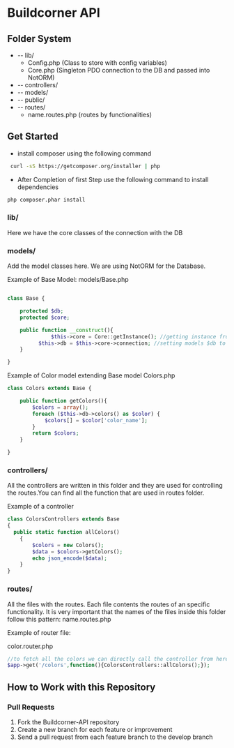 Buildcorner API
=======


Folder System
---------------
* -- lib/
    * Config.php (Class to store with config variables)
    * Core.php (Singleton PDO connection to the DB and passed into NotORM)
* -- controllers/
* -- models/
* -- public/
* -- routes/
	* name.routes.php (routes by functionalities)


Get Started
--------------
* install composer using the following command
```sh
 curl -sS https://getcomposer.org/installer | php
```
* After Completion of first Step use the following command to install dependencies
```sh
php composer.phar install
```


### lib/

Here we have the core classes of the connection with the DB

### models/

Add the model classes here.
We are using NotORM for the Database.

Example of Base Model:
models/Base.php

```php

class Base {

    protected $db;
    protected $core;

    public function __construct(){
		      $this->core = Core::getInstance(); //getting instance from core
          $this->db = $this->core->connection; //setting models $db to connection with database and use NOTORM
    }

}

```

Example of Color model extending Base model
Colors.php

```php
class Colors extends Base {

	public function getColors(){
		$colors = array();
		foreach ($this->db->colors() as $color) {
			$colors[] = $color['color_name'];
		}
		return $colors;
	}

}
```

### controllers/
All the controllers are written in this folder and they are used for controlling the routes.You can find all the function that are used in routes folder.

Example of a controller
```php
class ColorsControllers extends Base
{
  public static function allColors()
    {
        $colors = new Colors();
        $data = $colors->getColors();
        echo json_encode($data);
    }
}
```
### routes/

All the files with the routes. Each file contents the routes of an specific functionality.
It is very important that the names of the files inside this folder follow this pattern: name.routes.php

Example of router file:

color.router.php

```php
//to fetch all the colors we can directly call the controller from here
$app->get('/colors',function(){ColorsControllers::allColors();});
```


How to Work with this Repository
-----------------
### Pull Requests

1. Fork the Buildcorner-API repository
2. Create a new branch for each feature or improvement
3. Send a pull request from each feature branch to the develop branch

